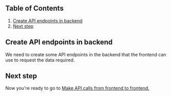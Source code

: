 ## Table of Contents
1. [Create API endpoints in backend](#create-api-endpoints-in-backend)
1. [Next step](#next-step)

## Create API endpoints in backend
We need to create some API endpoints in the backend that the frontend can use to request the data required.

## Next step
Now you're ready to go to [Make API calls from frontend to frontend.](3-Make-API-Calls.md)